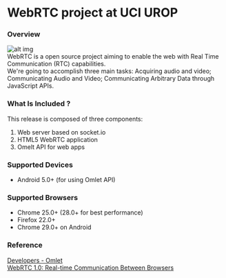 # WebRTC project at UCI UROP

### Overview
![alt img](https://github.com/UCIUROP2015/UCI_UROP_WEBRTC/blob/master/images/logo-webrtc.png)<br>
WebRTC is a open source project aiming to enable the web with Real Time Communication (RTC) capabilities.<br>
We're going to accomplish three main tasks: Acquiring audio and video; Communicating Audio and Video; Communicating Arbitrary Data through JavaScript APIs.

### What Is Included ?
This release is composed of three components:

1. Web server based on socket.io
2. HTML5 WebRTC application
3. Omelt API for web apps

### Supported Devices
* Android 5.0+ (for using Omlet API)


### Supported Browsers
* Chrome 25.0+ (28.0+ for best performance)
* Firefox 22.0+
* Chrome 29.0+ on Android

### Reference
[Developers - Omlet](http://www.omlet.me/developers/)<br>
[WebRTC 1.0: Real-time Communication Between Browsers](http://www.w3.org/TR/2015/WD-webrtc-20150210/)

